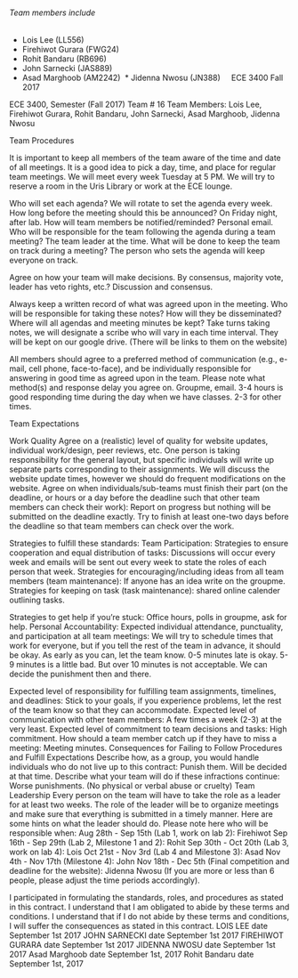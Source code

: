 ###### Team members include 
  * Lois Lee          (LL556)
  * Firehiwot Gurara  (FWG24)
  * Rohit Bandaru     (RB696)
  * John Sarnecki     (JAS889)
  * Asad Marghoob     (AM2242)
  * Jidenna Nwosu     (JN388)
  
  
ECE 3400 Fall 2017


ECE 3400, Semester (Fall 2017) Team # 16
Team Members: Lois Lee, Firehiwot Gurara, Rohit Bandaru, John Sarnecki, Asad Marghoob, Jidenna Nwosu

Team Procedures

It is important to keep all members of the team aware of the time and date of all meetings. 
It is a good idea to pick a day, time, and place for regular team meetings. We will meet every 
week Tuesday at 5 PM. We will try to reserve a room in the Uris Library or work at the ECE lounge.

Who will set each agenda? We will rotate to set the agenda every week. How long before the 
meeting should this be announced? On Friday night, after lab. How will team members be notified/reminded? 
Personal email.  Who will be responsible for the team following the agenda during a team meeting? 
The team leader at the time. What will be done to keep the team on track during a meeting? 
The person who sets the agenda will keep everyone on track. 

Agree on how your team will make decisions. 
By consensus, majority vote, leader has veto rights, etc.? Discussion and consensus.

Always keep a written record of what was agreed upon in the meeting. Who will be responsible for 
taking these notes? How will they be disseminated? Where will all agendas and meeting minutes be kept? 
Take turns taking notes, we will designate a scribe who will vary in each time interval. They will be 
kept on our google drive. (There will be links to them on the website)

All members should agree to a preferred method of communication (e.g., e-mail, cell phone, face-to-face), 
and be individually responsible for answering in good time as agreed upon in the team. Please note what 
method(s) and response delay you agree on. Groupme, email. 3-4 hours is good responding time during the 
day when we have classes. 2-3 for other times. 

Team Expectations

Work Quality
Agree on a (realistic) level of quality for website updates, individual work/design, peer reviews, 
etc. One person is taking responsibility for the general layout, but specific individuals will write 
up separate parts corresponding to their assignments. We will discuss the website update times, 
however we should do frequent modifications on the website. 
Agree on when individuals/sub-teams must finish their part (on the deadline, or hours or a day 
before the deadline such that other team members can check their work):  Report on progress but 
nothing will be submitted on the deadline exactly. Try to finish at least one-two days before the 
deadline so that team members can check over the work.  

Strategies to fulfill these standards:
Team Participation:
Strategies to ensure cooperation and equal distribution of tasks: Discussions will occur every week 
and emails will be sent out every week to state the roles of each person that week.
Strategies for encouraging/including ideas from all team members (team maintenance): If anyone has 
an idea write on the groupme.
Strategies for keeping on task (task maintenance): shared online calender outlining tasks.

Strategies to get help if you’re stuck: Office hours, polls in groupme, ask for help.
Personal Accountability:
Expected individual attendance, punctuality, and participation at all team meetings: We will try to schedule 
times that work for everyone, but if you tell the rest of the team in advance, it should be okay. As early as 
you can, let the team know. 0-5 minutes late is okay. 5-9 minutes is a little bad. But over 10 minutes is not 
acceptable. We can decide the punishment then and there.

Expected level of responsibility for fulfilling team assignments, timelines, and deadlines: Stick to your goals, 
if you experience problems, let the rest of the team know so that they can accommodate. 
Expected level of communication with other team members: A few times a week (2-3) at the very least.
Expected level of commitment to team decisions and tasks: High commitment. 
How should a team member catch up if they have to miss a meeting: Meeting minutes.
Consequences for Failing to Follow Procedures and Fulfill Expectations
Describe how, as a group, you would handle individuals who do not live up to this contract: 
Punish them. Will be decided at that time.
Describe what your team will do if these infractions continue: Worse punishments. (No physical or verbal abuse or cruelty)
Team Leadership
Every person on the team will have to take the role as a leader for at least two weeks. The role of the leader will be to organize meetings and make sure that everything is submitted in a timely manner. Here are some hints on what the leader should do. Please note here who will be responsible when:
Aug 28th - Sep 15th (Lab 1, work on lab 2): Firehiwot
Sep 16th - Sep 29th (Lab 2, Milestone 1 and 2): Rohit
Sep 30th - Oct 20th (Lab 3, work on lab 4): Lois
Oct 21st - Nov 3rd (Lab 4 and Milestone 3): Asad
Nov 4th - Nov 17th (Milestone 4): John
Nov 18th - Dec 5th (Final competition and deadline for the website): Jidenna Nwosu
(If you are more or less than 6 people, please adjust the time periods accordingly).

I participated in formulating the standards, roles, and procedures as stated in this contract.
I understand that I am obligated to abide by these terms and conditions.
I understand that if I do not abide by these terms and conditions, I will suffer the consequences as stated in this contract.
LOIS LEE				     	date September 1st 2017
JOHN SARNECKI 				date September 1st 2017
FIREHIWOT GURARA  date September 1st 2017
JIDENNA NWOSU     date September 1st 2017
Asad Marghoob  			date September 1st, 2017
Rohit Bandaru     date   September 1st, 2017





